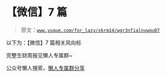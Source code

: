 # 【微信】7 篇

> 原文：[`www.yuque.com/for_lazy/xkrm14/wgr3nfialnvwgu07`](https://www.yuque.com/for_lazy/xkrm14/wgr3nfialnvwgu07)

以下为：【微信】7 篇相关风向标

完整生财周报见懒人专属群~

公众号懒人搜索，[懒人专属群分享](https://lazybook.fun/#/blog/group)